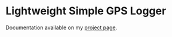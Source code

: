 # Lightweight Simple GPS Logger
Documentation available on my [project page](https://danricho.github.io/Lightweight-Simple-GPS-Logger/).
